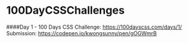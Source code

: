 # 100DayCSSChallenges

####Day 1 - 100 Days CSS
  Challenge: https://100dayscss.com/days/1/
  Submission: https://codepen.io/kwongsunny/pen/gOGWmrB
